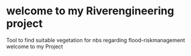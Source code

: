 # welcome to my Riverengineering project
Tool to find suitable vegetation for nbs regarding flood-riskmanagement
welcome to my Project

